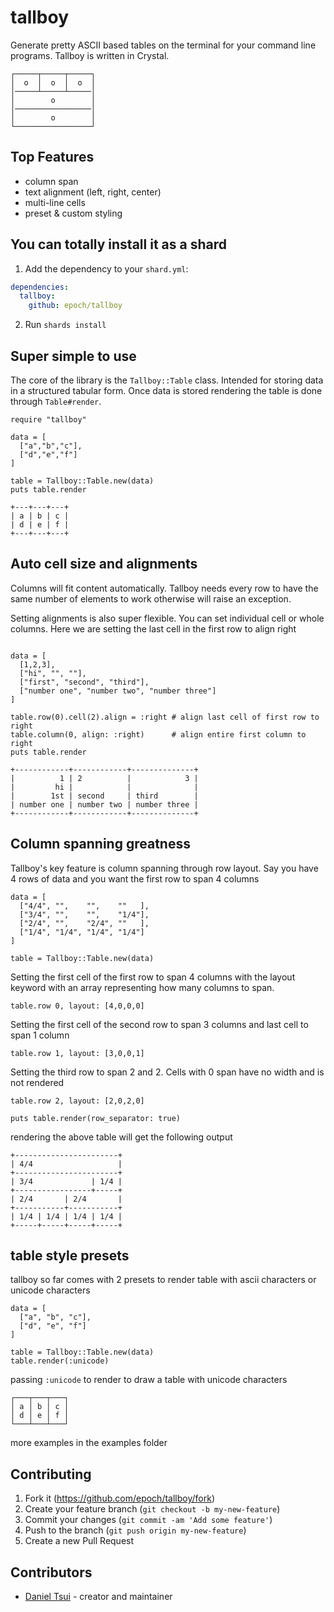 # tallboy

Generate pretty ASCII based tables on the terminal for your command line programs. Tallboy is written in Crystal.

```tallboy
┌─────┬─────┬─────┐
│  o  │  o  │  o  │
│─────┴─────┴─────│
│        o        │
│─────────────────│
│        o        │
└─────────────────┘
```

## Top Features

- column span
- text alignment (left, right, center)
- multi-line cells
- preset & custom styling

## You can totally install it as a shard

1. Add the dependency to your `shard.yml`:

```yaml
dependencies:
  tallboy:
    github: epoch/tallboy
```

2. Run `shards install`

## Super simple to use

The core of the library is the `Tallboy::Table` class. Intended for storing data in a structured tabular form. Once data is stored rendering the table is done through `Table#render`.

```crystal
require "tallboy"

data = [
  ["a","b","c"],
  ["d","e","f"]
]

table = Tallboy::Table.new(data)
puts table.render
```
```
+---+---+---+
| a | b | c |
| d | e | f |
+---+---+---+
```
## Auto cell size and alignments

Columns will fit content automatically. Tallboy needs every row to have the same number of elements to work otherwise will raise an exception. 

Setting alignments is also super flexible. You can set individual cell or whole columns. Here we are setting the last cell in the first row to align right

```crystal

data = [
  [1,2,3],
  ["hi", "", ""],
  ["first", "second", "third"],
  ["number one", "number two", "number three"]
]

table.row(0).cell(2).align = :right # align last cell of first row to right
table.column(0, align: :right)      # align entire first column to right
puts table.render
```
```
+------------+------------+--------------+
|          1 | 2          |            3 |
|         hi |            |              |
|        1st | second     | third        |
| number one | number two | number three |
+------------+------------+--------------+
```

## Column spanning greatness

Tallboy's key feature is column spanning through row layout. Say you have 4 rows of data and you want the first row to span 4 columns

```crystal
data = [
  ["4/4", "",    "",    ""   ],
  ["3/4", "",    "",    "1/4"],
  ["2/4", "",    "2/4", ""   ],
  ["1/4", "1/4", "1/4", "1/4"]
]

table = Tallboy::Table.new(data)
```
Setting the first cell of the first row to span 4 columns with the layout keyword with an array representing how many columns to span.
```crystal
table.row 0, layout: [4,0,0,0]
```
Setting the first cell of the second row to span 3 columns and last cell to span 1 column 
```crystal
table.row 1, layout: [3,0,0,1]
```
Setting the third row to span 2 and 2. Cells with 0 span have no width and is not rendered
```crystal
table.row 2, layout: [2,0,2,0]

puts table.render(row_separator: true)
```
rendering the above table will get the following output
```
+-----------------------+
| 4/4                   |
+-----------------------+
| 3/4             | 1/4 |
+-----------------+-----+
| 2/4       | 2/4       |
+-----------+-----------+
| 1/4 | 1/4 | 1/4 | 1/4 |
+-----+-----+-----+-----+
```

## table style presets

tallboy so far comes with 2 presets to render table with ascii characters or unicode characters
```crystal
data = [
  ["a", "b", "c"],
  ["d", "e", "f"]
]

table = Tallboy::Table.new(data)
table.render(:unicode)
```
passing `:unicode` to render to draw a table with unicode characters
```
┌───┬───┬───┐
│ a │ b │ c │
│ d │ e │ f │
└───┴───┴───┘
```
more examples in the examples folder 

## Contributing

1. Fork it (https://github.com/epoch/tallboy/fork)
2. Create your feature branch (`git checkout -b my-new-feature`)
3. Commit your changes (`git commit -am 'Add some feature'`)
4. Push to the branch (`git push origin my-new-feature`)
5. Create a new Pull Request

## Contributors

- [Daniel Tsui](https://github.com/epoch) - creator and maintainer
